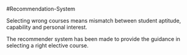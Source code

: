#Recommendation-System

Selecting wrong courses means mismatch between student aptitude, capability and personal interest. 

The recommender system has been made to provide the guidance in selecting a right elective course.
